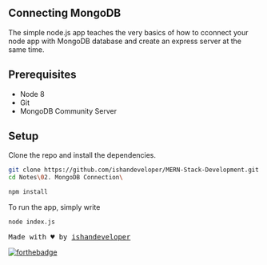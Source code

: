 ## Connecting MongoDB

The simple node.js app teaches the very basics of how to cconnect your node app with MongoDB database and create an express server at the same time.

## Prerequisites

* Node 8
* Git
* MongoDB Community Server

## Setup

Clone the repo and install the dependencies.

```bash
git clone https://github.com/ishandeveloper/MERN-Stack-Development.git
cd Notes\02. MongoDB Connection\

npm install
```
To run the app, simply write

```bash
node index.js
```

<pre>
Made with ♥ by <a href="https://github.com/ishandeveloper">ishandeveloper</a>
</pre>

[![forthebadge](https://forthebadge.com/images/badges/built-with-love.svg)](https://github.com/ishandeveloper)